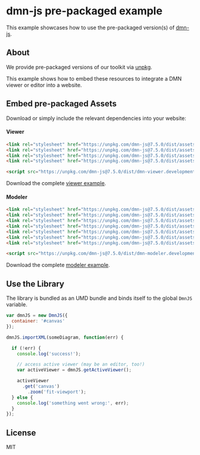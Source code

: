 # dmn-js pre-packaged example

This example showcases how to use the pre-packaged version(s) of [dmn-js](https://github.com/bpmn-io/dmn-js).


## About

We provide pre-packaged versions of our toolkit via [unpkg](https://unpkg.com/dmn-js/dist/).

This example shows how to embed these resources to integrate a DMN viewer or editor
into a website.


## Embed pre-packaged Assets

Download or simply include the relevant dependencies into your website:

#### Viewer

```html
<link rel="stylesheet" href="https://unpkg.com/dmn-js@7.5.0/dist/assets/dmn-js-drd.css">
<link rel="stylesheet" href="https://unpkg.com/dmn-js@7.5.0/dist/assets/dmn-js-decision-table.css">
<link rel="stylesheet" href="https://unpkg.com/dmn-js@7.5.0/dist/assets/dmn-js-literal-expression.css">
<link rel="stylesheet" href="https://unpkg.com/dmn-js@7.5.0/dist/assets/dmn-font/css/dmn.css">

<script src="https://unpkg.com/dmn-js@7.5.0/dist/dmn-viewer.development.js"></script>
```

Download the complete [viewer example](https://cdn.staticaly.com/gh/bpmn-io/dmn-js-examples/master/starter/viewer.html).

#### Modeler

```html
<link rel="stylesheet" href="https://unpkg.com/dmn-js@7.5.0/dist/assets/diagram-js.css">
<link rel="stylesheet" href="https://unpkg.com/dmn-js@7.5.0/dist/assets/dmn-js-shared.css">
<link rel="stylesheet" href="https://unpkg.com/dmn-js@7.5.0/dist/assets/dmn-js-drd.css">
<link rel="stylesheet" href="https://unpkg.com/dmn-js@7.5.0/dist/assets/dmn-js-decision-table.css">
<link rel="stylesheet" href="https://unpkg.com/dmn-js@7.5.0/dist/assets/dmn-js-decision-table-controls.css">
<link rel="stylesheet" href="https://unpkg.com/dmn-js@7.5.0/dist/assets/dmn-js-literal-expression.css">
<link rel="stylesheet" href="https://unpkg.com/dmn-js@7.5.0/dist/assets/dmn-font/css/dmn.css">

<script src="https://unpkg.com/dmn-js@7.5.0/dist/dmn-modeler.development.js"></script>
```

Download the complete [modeler example](https://cdn.staticaly.com/gh/bpmn-io/dmn-js-examples/master/starter/modeler.html).


## Use the Library

The library is bundled as an UMD bundle and binds itself to the global `DmnJS`
variable.

```javascript
var dmnJS = new DmnJS({
  container: '#canvas'
});

dmnJS.importXML(someDiagram, function(err) {

  if (!err) {
    console.log('success!');

    // access active viewer (may be an editor, too!)
    var activeViewer = dmnJS.getActiveViewer();

    activeViewer
      .get('canvas')
        .zoom('fit-viewport');
  } else {
    console.log('something went wrong:', err);
  }
});
```

## License

MIT

